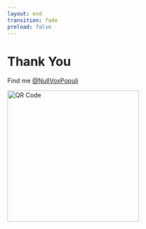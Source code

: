 ```yaml
---
layout: end
transition: fade 
preload: false 
---
```


# Thank You 

Find me [@NullVoxPopuli](https://linktr.ee/nullvoxpopuli)


<a href="https://linktr.ee/nullvoxpopuli">
<img src="/pages/qrcode.png" alt="QR Code" style="width: 300px;"/>
</a>

<!-- 

...and that's it!  
Thanks for listening, 
and as always, you can ask me anything @NullVoxPopuli

-->


